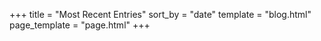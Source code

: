 +++
title = "Most Recent Entries"
sort_by = "date"
template = "blog.html"
page_template = "page.html"
+++
